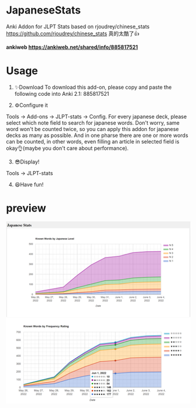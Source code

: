 # JapaneseStats
Anki Addon for JLPT Stats
based on rjoudrey/chinese_stats https://github.com/rjoudrey/chinese_stats 真的太酷了👍

**ankiweb https://ankiweb.net/shared/info/885817521**

# Usage
1. ✨Download 
To download this add-on, please copy and paste the following code into Anki 2.1:  885817521

2. ⚙️Configure it

Tools -> Add-ons -> JLPT-stats -> Config.
For every japanese deck, please select which note field to search for japanese words.
Don't worry, same word won't be counted twice, so you can apply this addon for japanese decks as many as possible.
And in one pharse there are one or more words can be counted, in other words, even filling an article in selected field is okay👌(maybe you don't care about performance).

3. 😎Display!

Tools -> JLPT-stats

4. 😆Have fun!


# preview
![preview1](preview1.png)
![preview2](preview2.png)